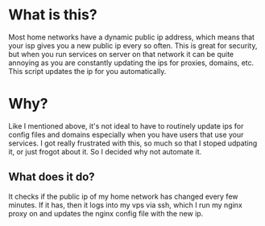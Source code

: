 # What is this?
Most home networks have a dynamic public ip address, which means that your isp gives you a new public ip every so often. This is great for security, but when you run services on server on that network it can be quite annoying as you are constantly updating the ips for proxies, domains, etc. This script updates the ip for you automatically.

# Why?
Like I mentioned above, it's not ideal to have to routinely update ips for config files and domains especially when you have users that use your services. I got really frustrated with this, so much so that I stoped udpating it, or just frogot about it. So I decided why not automate it.

## What does it do?
It checks if the public ip of my home network has changed every few minutes. If it has, then it logs into my vps via ssh, which I run my nginx proxy on and updates the nginx config file with the new ip.
